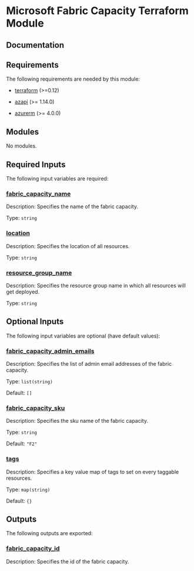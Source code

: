 <!-- BEGIN_TF_DOCS -->
# Microsoft Fabric Capacity Terraform Module

## Documentation
<!-- markdownlint-disable MD033 -->

## Requirements

The following requirements are needed by this module:

- <a name="requirement_terraform"></a> [terraform](#requirement\_terraform) (>=0.12)

- <a name="requirement_azapi"></a> [azapi](#requirement\_azapi) (>= 1.14.0)

- <a name="requirement_azurerm"></a> [azurerm](#requirement\_azurerm) (>= 4.0.0)

## Modules

No modules.

<!-- markdownlint-disable MD013 -->
<!-- markdownlint-disable MD034 -->
## Required Inputs

The following input variables are required:

### <a name="input_fabric_capacity_name"></a> [fabric\_capacity\_name](#input\_fabric\_capacity\_name)

Description: Specifies the name of the fabric capacity.

Type: `string`

### <a name="input_location"></a> [location](#input\_location)

Description: Specifies the location of all resources.

Type: `string`

### <a name="input_resource_group_name"></a> [resource\_group\_name](#input\_resource\_group\_name)

Description: Specifies the resource group name in which all resources will get deployed.

Type: `string`

## Optional Inputs

The following input variables are optional (have default values):

### <a name="input_fabric_capacity_admin_emails"></a> [fabric\_capacity\_admin\_emails](#input\_fabric\_capacity\_admin\_emails)

Description: Specifies the list of admin email addresses of the fabric capacity.

Type: `list(string)`

Default: `[]`

### <a name="input_fabric_capacity_sku"></a> [fabric\_capacity\_sku](#input\_fabric\_capacity\_sku)

Description: Specifies the sku name of the fabric capacity.

Type: `string`

Default: `"F2"`

### <a name="input_tags"></a> [tags](#input\_tags)

Description: Specifies a key value map of tags to set on every taggable resources.

Type: `map(string)`

Default: `{}`

## Outputs

The following outputs are exported:

### <a name="output_fabric_capacity_id"></a> [fabric\_capacity\_id](#output\_fabric\_capacity\_id)

Description: Specifies the id of the fabric capacity.

<!-- markdownlint-enable -->

<!-- END_TF_DOCS -->